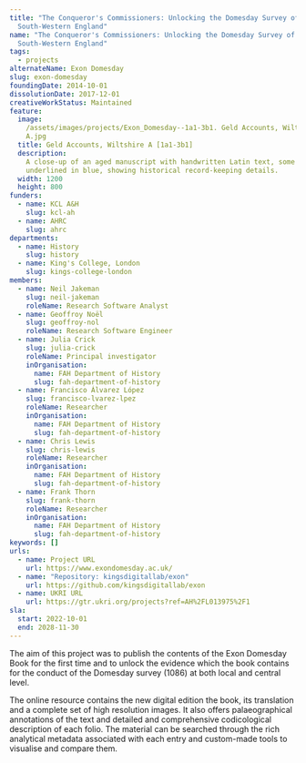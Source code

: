 ```yaml
---
title: "The Conqueror's Commissioners: Unlocking the Domesday Survey of
  South-Western England"
name: "The Conqueror's Commissioners: Unlocking the Domesday Survey of
  South-Western England"
tags:
  - projects
alternateName: Exon Domesday
slug: exon-domesday
foundingDate: 2014-10-01
dissolutionDate: 2017-12-01
creativeWorkStatus: Maintained
feature:
  image:
    /assets/images/projects/Exon_Domesday--1a1-3b1. Geld Accounts, Wiltshire
    A.jpg
  title: Geld Accounts, Wiltshire A [1a1-3b1]
  description:
    A close-up of an aged manuscript with handwritten Latin text, some
    underlined in blue, showing historical record-keeping details.
  width: 1200
  height: 800
funders:
  - name: KCL A&H
    slug: kcl-ah
  - name: AHRC
    slug: ahrc
departments:
  - name: History
    slug: history
  - name: King's College, London
    slug: kings-college-london
members:
  - name: Neil Jakeman
    slug: neil-jakeman
    roleName: Research Software Analyst
  - name: Geoffroy Noël
    slug: geoffroy-nol
    roleName: Research Software Engineer
  - name: Julia Crick
    slug: julia-crick
    roleName: Principal investigator
    inOrganisation:
      name: FAH Department of History
      slug: fah-department-of-history
  - name: Francisco Álvarez López
    slug: francisco-lvarez-lpez
    roleName: Researcher
    inOrganisation:
      name: FAH Department of History
      slug: fah-department-of-history
  - name: Chris Lewis
    slug: chris-lewis
    roleName: Researcher
    inOrganisation:
      name: FAH Department of History
      slug: fah-department-of-history
  - name: Frank Thorn
    slug: frank-thorn
    roleName: Researcher
    inOrganisation:
      name: FAH Department of History
      slug: fah-department-of-history
keywords: []
urls:
  - name: Project URL
    url: https://www.exondomesday.ac.uk/
  - name: "Repository: kingsdigitallab/exon"
    url: https://github.com/kingsdigitallab/exon
  - name: UKRI URL
    url: https://gtr.ukri.org/projects?ref=AH%2FL013975%2F1
sla:
  start: 2022-10-01
  end: 2028-11-30
---
```


The aim of this project was to publish the contents of the Exon Domesday Book for the first time and to unlock the evidence which the book contains for the conduct of the Domesday survey (1086) at both local and central level.

The online resource contains the new digital edition the book, its translation and a complete set of high resolution images. It also offers palaeographical annotations of the text and detailed and comprehensive codicological description of each folio. The material can be searched through the rich analytical metadata associated with each entry and custom-made tools to visualise and compare them.
